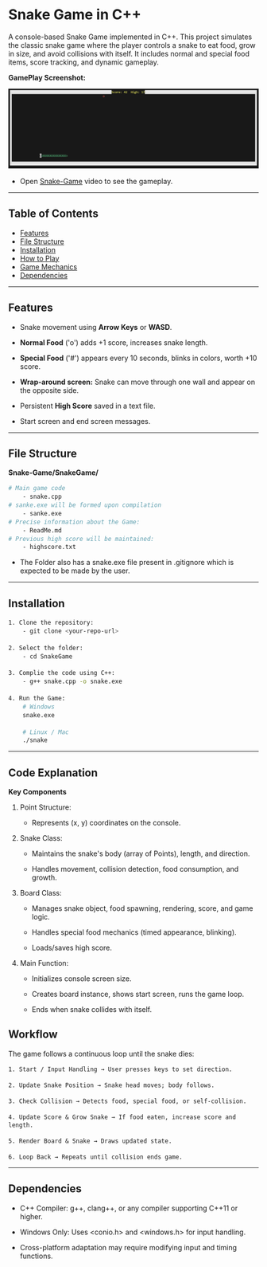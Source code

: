 # Snake Game in C++

A console-based Snake Game implemented in C++. This project simulates the classic snake game where the player controls a snake to eat food, grow in size, and avoid collisions with itself. It includes normal and special food items, score tracking, and dynamic gameplay.

**GamePlay Screenshot:**

![Gameplay Screenshot](game.png)

* Open [Snake-Game](https://youtu.be/jsgPovIMpWI) video to see the gameplay.

---

## Table of Contents
- [Features](#features)
- [File Structure](#file-structure)
- [Installation](#installation)
- [How to Play](#how-to-play)
- [Game Mechanics](#game-mechanics)
- [Dependencies](#dependencies)

---

## Features
- Snake movement using **Arrow Keys** or **WASD**.

- **Normal Food** ('o') adds +1 score, increases snake length.

- **Special Food** ('#') appears every 10 seconds, blinks in colors, worth +10 score.

- **Wrap-around screen:** Snake can move through one wall and appear on the opposite side.

- Persistent **High Score** saved in a text file.

- Start screen and end screen messages.

---

## File Structure
**Snake-Game/SnakeGame/**
```bash 
# Main game code
    - snake.cpp 
# sanke.exe will be formed upon compilation
    - sanke.exe
# Precise information about the Game:
    - ReadMe.md
# Previous high score will be maintained:
    - highscore.txt        
```
- The Folder also has a snake.exe file present in .gitignore which is expected to be made by the user.


---

## Installation

```bash
1. Clone the repository:
    - git clone <your-repo-url>

2. Select the folder:    
    - cd SnakeGame

3. Complie the code using C++:
    - g++ snake.cpp -o snake.exe

4. Run the Game:
    # Windows  
    snake.exe

    # Linux / Mac
    ./snake
```
---
## Code Explanation
**Key Components**

1. Point Structure:

    - Represents (x, y) coordinates on the console.

2. Snake Class:

    - Maintains the snake's body (array of Points), length, and direction.

    - Handles movement, collision detection, food consumption, and growth.

3. Board Class:

    - Manages snake object, food spawning, rendering, score, and game logic.

    - Handles special food mechanics (timed appearance, blinking).

    - Loads/saves high score.

4. Main Function:

    - Initializes console screen size.

    - Creates board instance, shows start screen, runs the game loop.

    - Ends when snake collides with itself.

## Workflow

The game follows a continuous loop until the snake dies:
```
1. Start / Input Handling → User presses keys to set direction.

2. Update Snake Position → Snake head moves; body follows.

3. Check Collision → Detects food, special food, or self-collision.

4. Update Score & Grow Snake → If food eaten, increase score and length.

5. Render Board & Snake → Draws updated state.

6. Loop Back → Repeats until collision ends game.
```
---
## Dependencies

- C++ Compiler: g++, clang++, or any compiler supporting C++11 or higher.

- Windows Only: Uses <conio.h> and <windows.h> for input handling.

- Cross-platform adaptation may require modifying input and timing functions.